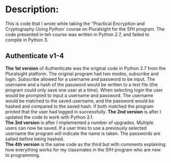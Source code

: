 # Description:
This is code that I wrote while taking the "Practical Encryption and Cryptography Using Python' course on Pluralsight for the SfH program. The code presented in teh course was written in Python 2.7, and failed to compile in Python 3. 

## Authenticate v1-4
**The 1st version** of Authenticate was the original code in Python 2.7 from the Pluralsight platform. The original program had two modes, subscribe and login. Subscribe allowed for a username and password to be input. The username and a hash of the password would be written to a text file (the program could only save one user at a time). When selecting login the user would be prompted to input a username and password. The username would be matched to the saved username, and the password would be hashed and compared to the saved hash. If both matched the program printed that the user had logged in successfully.
**The 2nd version** is after I updated the code to work with Python 3.1.   
**The 3rd version** is after I implemented a number of upgrades. Multiple users can now be saved. If a user tries to use a previously selected username the program will indicate the name is taken. The passwords are salted before being hashed.   
**The 4th version** is the same code as the third but with comments explaining how everything works for my classmates in the SfH program who are new to programming.  
